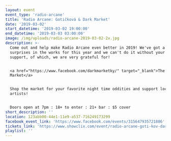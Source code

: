 ```yaml
---
layout: event
event_type: 'radio-arcane'
title: 'Radio Arcane: Gotičková & Dark Market'
date: '2019-03-02'
start_datetime: '2019-03-02 19:00:00'
end_datetime: '2019-03-03 03:00:00'
image: /img/uploads/radio-arcane-2019-03-02-2x.jpg
description: >-
  Come out and help make Radio Arcane even better in 2019! We've got a few
  surprises in the works for this year and we can't do it without your continued
  support, of which, we are very grateful for!


  <a href="https://www.facebook.com/darkmarketky/" target="_blank">The Dark
  Market</a>


  Shop the market for your favorite night time oddities and support local
  artists!


  Doors open at 7pm : 18+ to enter : 21+ bar : $5 cover
short_description: ''
location: 123abb00-44e1-11e9-a537-716249173299
facebook_event_link: 'https://www.facebook.com/events/315647935721886'
tickets_link: 'https://www.showclix.com/event/radio-arcane-goti-kov-dark-market'
playlist: ''
---
```

